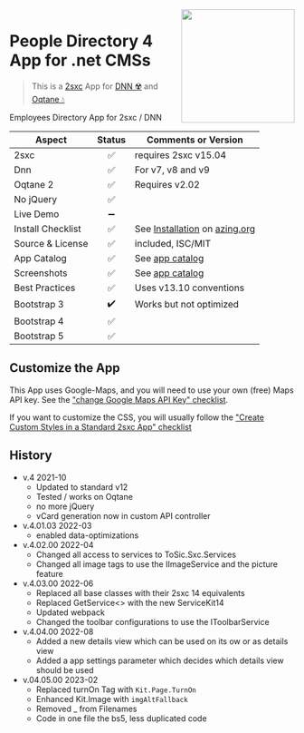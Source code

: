 <image src="app-icon.png" align="right" width="200px">

# People Directory 4 App for .net CMSs

> This is a [2sxc](https://2sxc.org) App for [DNN ☢️](https://www.dnnsoftware.com/) and [Oqtane 💧](https://www.oqtane.org/)

Employees Directory App for 2sxc / DNN


| Aspect              | Status | Comments or Version |
| ------------------- | :----: | ------------------- |
| 2sxc                | ✅    | requires 2sxc v15.04
| Dnn                 | ✅    | For v7, v8 and v9
| Oqtane 2            | ✅    | Requires v2.02
| No jQuery           | ✅    | 
| Live Demo           | ➖    |
| Install Checklist   | ✅    | See [Installation](https://azing.org/2sxc/r/2Qsd-qum) on [azing.org](https://azing.org/2sxc)
| Source & License    | ✅    | included, ISC/MIT
| App Catalog         | ✅    | See [app catalog](https://2sxc.org/en/apps/app/people-directory-v4-hybrid-for-dnn-and-oqtane)
| Screenshots         | ✅    | See [app catalog](https://2sxc.org/en/apps/app/people-directory-v4-hybrid-for-dnn-and-oqtane)
| Best Practices      | ✅    | Uses v13.10 conventions
| Bootstrap 3         | ✔️    | Works but not optimized
| Bootstrap 4         | ✅    |
| Bootstrap 5         | ✅    | 

## Customize the App

This App uses Google-Maps, and you will need to use your own (free) Maps API key. See the ["change Google Maps API Key" checklist](https://azing.org/2sxc/r/ApSwlItl).

If you want to customize the CSS, you will usually follow the ["Create Custom Styles in a Standard 2sxc App" checklist](https://azing.org/2sxc/r/gg_aB9FD)

## History

* v.4 2021-10
    * Updated to standard v12
    * Tested / works on Oqtane
    * no more jQuery
    * vCard generation now in custom API controller
* v.4.01.03 2022-03
    * enabled data-optimizations
* v.4.02.00 2022-04 
    * Changed all access to services to ToSic.Sxc.Services
    * Changed all image tags to use the IImageService and the picture feature
* v.4.03.00 2022-06 
    * Replaced all base classes with their 2sxc 14 equivalents 
    * Replaced GetService<> with the new ServiceKit14
    * Updated webpack 
    * Changed the toolbar configurations to use the IToolbarService
* v.4.04.00 2022-08
    * Added a new details view which can be used on its ow or as details view
    * Added a app settings parameter which decides which details view should be used
* v.04.05.00 2023-02
    * Replaced turnOn Tag with `Kit.Page.TurnOn`
     * Enhanced Kit.Image with `imgAltFallback`
    * Removed _ from Filenames
    * Code in one file the bs5, less duplicated code